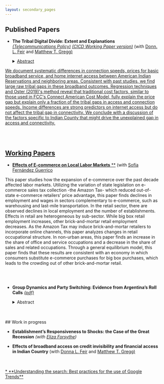 ```yaml
---
layout: secondary_pages
---
```


## Published Papers

* **The Tribal Digital Divide: Extent and Explanations** <a href="https://authors.elsevier.com/c/1fGcl16AgYEnw9" target="_blank">*(Telecommunications Policy)*</a> <a href="https://www.minneapolisfed.org/research/cicd-working-paper-series/the-tribal-digital-divide-extent-and-explanations" target="_blank">*(CICD Working Paper version)*</a>  <!---[[SSRN]](https://ssrn.com/abstract=3020332) -->
	(with <a href="https://www.donnafeir.com/" target="_blank">Donn. L. Feir</a> and <a href="https://sites.google.com/prod/view/mattgregg" target="_blank">Matthew T. Gregg)
	
	<details>
  <summary><span class='icon-right'></span>Abstract </summary><p>
We document systematic differences in connection speeds, prices for basic broadband service, and home internet access between American Indian Reservations and neighboring areas. Consistent with past studies, we find large raw tribal gaps in these broadband outcomes. Regression techniques and Oster (2019)'s method reveal that traditional cost factors, similar to those used in FCC's Connect American Cost Model, fully explain the price gap but explain only a fraction of the tribal gaps in access and connection speeds.  Income differences are strong predictors on internet access but do not affect the tribal gap in connectivity. We conclude with a discussion of the factors specific to Indian County that might drive the unexplained gap in access and connectivity.</p></details>

<br>
<br>

## Working Papers



* **Effects of E-commerce on Local Labor Markets** <a href="/assets/E-commerce_LLM.pdf" target="_blank">**</a> <!--- [[SSRN]](https://ssrn.com/abstract=3020332) -->
	(with <a href="https://www.sofiafernandezguerrico.com/" target="_blank">Sofía Fernández Guerrico</a>
	
<!---	<details>
  <summary><span class='icon-right'></span> Abstract</summary><p>-->
This paper studies how the expansion of e-commerce over the past decade affected labor markets. Utilizing the variation of state legislation on e-commerce sales tax collection -the Amazon Tax- which
reduced out-of-state e-commerce retailers’ price advantage, this paper finds declines in employment and wages in sectors complementary to e-commerce, such as warehousing and last-mile transportation. In the retail sector, there are observed declines in local employment and the number of establishments. Effects in retail are heterogeneous by sub-sector. While big box retail employment increases, other brick-and-mortar retail employment decreases. As the Amazon Tax may induce brick-and-mortar retailers to incorporate online channels, this paper analyzes changes in retail occupational structure. In non-urban areas, this paper finds an increase in the share of office and service occupations and a decrease in the share of sales and related occupations. Through a general equilibrium model, this paper finds that these results are consistent with an economy in which consumers substitute e-commerce purchases for big box purchases, which leads to the crowding out of other brick-and-mortar retail.
<!--- </p></details>-->

<br>
<br>

* **Group Dynamics and Party Switching: Evidence from Argentina’s Roll Calls** <a href="/assets/Bauer_Group_dynamics_and_party_switching.pdf" target="_blank">*(pdf)*</a>   <!---[[SSRN]](https://ssrn.com/abstract=3020332) -->
	
	
	<details>
  <summary><span class='icon-right'></span>Abstract </summary><p>
	Political parties are the nexus between voters and politicians. Legislative party switching not only distorts the representativeness of electoral results but also threatens the stability of the democratic system by obfuscating the electorate. In order to design policies that restore the representativeness of the political system, it is paramount to understand the determinants behind legislators’ behavior. Using a novel dynamic panel data set, constructed by collecting more than 420,000 votes from Argentina’s House of  Representatives, this paper studies party switching and group dynamics. This work estimates the relevance of individual and party characteristics as well as peers effects, power configuration and the possibility of remaining independent inside the Chamber as key features of legislator’s decision to switch. I find that party switching is an interdependent decision that relies more on same party peer effects than in different party peer effects. Ideological Distance, loyalty to party leaders, power of the party and the legislative cycle are important determinants of party switching. Moreover, increasing reputation costs of party switching is less effective at preventing it than promoting a transparent electoral process. By exploring the motives behind the switch, I find that party switchers have a higher probability of improving their ballot position compared to non switchers, suggesting that office seeking legislators have higher incentives to switch. Additionally, party switchers changed their voting behavior in the period close to their switching meeting, whereas non-switchers’ behavior was not affected by same party switches. Lastly I find that both office seeking and ideology seeking motivations affect the decision of a legislator to switch in their term.</p></details>
<br>


<br>
## Work in progress



* **Establishment’s Responsiveness to Shocks: the Case of the Great Recession** <!---*([pdf](/assets/proposal.pdf))*  [[SSRN]](https://ssrn.com/abstract=3020332) -->
*(with <a href="https://elizaforsythe.web.illinois.edu/" target="_blank">Eliza Forsythe</a>)*
	
	


* **Effects of broadband access on credit invisibility and financial access in Indian Country** <!---*([pdf](/assets/proposal.pdf))* [[SSRN]](https://ssrn.com/abstract=3020332) -->
(with <a href="https://www.donnafeir.com/" target="_blank">Donna L. Feir</a> and <a href="https://sites.google.com/prod/view/mattgregg" target="_blank">Matthew T. Gregg)
	
<!---	<details>
  <summary><span class='icon-right'></span>Abstract </summary><p>
	More than 10% of US adults do not have a credit record at one of the three nationwide credit reporting companies (Brevoort, et al 2015). They are considered “credit invisible”. Credit invisibility is more common among minority and rural populations who tend to be more financially vulnerable and may have less access to traditional forms of credit. There is evidence that access to high-speed broadband internet is associated with reduced credit invisibility (Brevoort, et al 2018). The purpose of this work is to evaluate the effects of broadband deployment on financial access and credit invisibility, with special focus on Indian Country. We leverage the roll-out of several programs to expand broadband provision among rural areas and tribal lands that were part of the American Recovery and Reinvestment Act of 2009, through several agencies (RUS, NTIA and FCC) to shed light on whether efforts to increase access to broadband also increase access to credit and engagement in financial markets.</p></details>-->

<br>
<br>
* **Understanding the search: Best practices for the use of Google Trends** <!---*([pdf](/assets/GTrends.pdf))*  [[SSRN]](https://ssrn.com/abstract=3020332) -->


<br>



<br>

<!---## Other Publications

* **Municipal solid waste managment* Available [here](http://www.cepal.org/es/publicaciones/40271-la-matriz-insumo-producto-america-sur-principales-supuestos-consideraciones) (In Spanish). [Media](http://www.cepal.org/es/notas/la-cepal-ipea-publican-la-matriz-insumo-producto-america-sur)  -->

